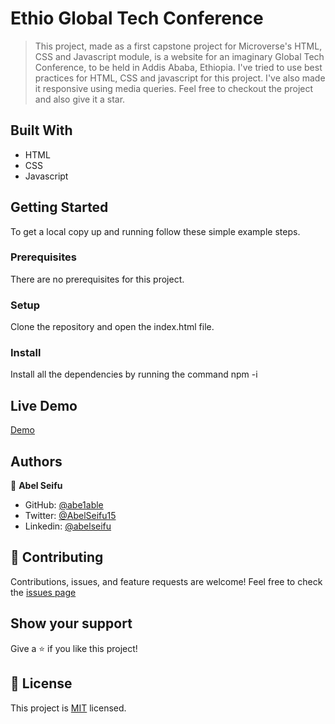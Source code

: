 
# Ethio Global Tech Conference 

> This project, made as a first capstone project for Microverse's HTML, CSS and Javascript module, is a website for an imaginary Global Tech Conference, to be held in Addis Ababa, Ethiopia. I've tried to use best practices for HTML, CSS and 
javascript for this project. I've also made it responsive using media queries. Feel free to checkout the project and also give it a star.


## Built With

- HTML
- CSS
- Javascript

## Getting Started


To get a local copy up and running follow these simple example steps.

### Prerequisites

There are no prerequisites for this project.

### Setup

Clone the repository and open the index.html file.

### Install

Install all the dependencies by running the command npm -i

## Live Demo 

[Demo](https://abe1able.github.io/Ethio-Tech-Conference/index.html)

## Authors


👤 **Abel Seifu**


- GitHub: [@abe1able](https://github.com/abe1able)
- Twitter: [@AbelSeifu15](https://twitter.com/AbelSeifu15)
- Linkedin: [@abelseifu](https://www.linkedin.com/in/abel-seifu-184543233/)



## 🤝 Contributing

Contributions, issues, and feature requests are welcome!
Feel free to check the [issues page](https://github.com/Abe1able/Ethio-Tech-Conference/issues)


## Show your support

Give a ⭐️ if you like this project!


## 📝 License

This project is [MIT](./LICENSE) licensed.
